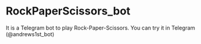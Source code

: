 # RockPaperScissors_bot
It is a Telegram bot to play Rock-Paper-Scissors. You can try it in Telegram (@andrews1st_bot)
